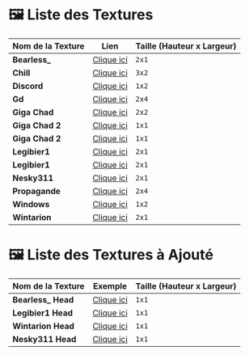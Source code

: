 # 🖼️ Liste des Textures

| Nom de la Texture | Lien | Taille (Hauteur x Largeur) |
|-------------------|-----------------------|-----------------------------|
| **Bearless_** | [Clique ici](https://github.com/BearlessDev/Survie-1.21/blob/main/CustomPainting_rp/assets/example/textures/painting/bearless_.png) | `2x1` |
| **Chill** | [Clique ici](https://github.com/BearlessDev/Survie-1.21/blob/main/CustomPainting_rp/assets/example/textures/painting/chill.png) | `3x2` |
| **Discord** | [Clique ici](https://github.com/BearlessDev/Survie-1.21/blob/main/CustomPainting_rp/assets/example/textures/painting/discord.png) | `1x2` |
| **Gd** | [Clique ici](https://github.com/BearlessDev/Survie-1.21/blob/main/CustomPainting_rp/assets/example/textures/painting/gd.png) | `2x4` |
| **Giga Chad** | [Clique ici](https://github.com/BearlessDev/Survie-1.21/blob/main/CustomPainting_rp/assets/example/textures/painting/giga_chad.png) | `2x2` |
| **Giga Chad 2** | [Clique ici](https://github.com/BearlessDev/Survie-1.21/blob/main/CustomPainting_rp/assets/example/textures/painting/giga_chad_2.png) | `1x1` |
| **Giga Chad 2** | [Clique ici](https://github.com/BearlessDev/Survie-1.21/blob/main/CustomPainting_rp/assets/example/textures/painting/giga_chad_2.png) | `1x1` |
| **Legibier1** | [Clique ici](https://github.com/BearlessDev/Survie-1.21/blob/main/CustomPainting_rp/assets/example/textures/painting/legibier1.png) | `2x1` |
| **Legibier1** | [Clique ici](https://github.com/BearlessDev/Survie-1.21/blob/main/CustomPainting_rp/assets/example/textures/painting/legibier1.png) | `2x1` |
| **Nesky311** | [Clique ici](https://github.com/BearlessDev/Survie-1.21/blob/main/CustomPainting_rp/assets/example/textures/painting/nesky311.png) | `2x1` |
| **Propagande** | [Clique ici](https://github.com/BearlessDev/Survie-1.21/blob/main/CustomPainting_rp/assets/example/textures/painting/propagande.png) | `2x4` |
| **Windows** | [Clique ici](https://github.com/BearlessDev/Survie-1.21/blob/main/CustomPainting_rp/assets/example/textures/painting/windows.png) | `1x2` |
| **Wintarion** | [Clique ici](https://github.com/BearlessDev/Survie-1.21/blob/main/CustomPainting_rp/assets/example/textures/painting/wintarion.png) | `2x1` |

# 🖼️ Liste des Textures à Ajouté

| Nom de la Texture | Exemple | Taille (Hauteur x Largeur) |
|-------------------|-----------------------|-----------------------------|
| **Bearless_ Head** | [Clique ici](https://mc-heads.net/avatar/Bearless_/512) | `1x1` |
| **Legibier1 Head** | [Clique ici](https://mc-heads.net/avatar/Legibier1/512) | `1x1` |
| **Wintarion Head** | [Clique ici](https://mc-heads.net/avatar/Wintarion/512) | `1x1` |
| **Nesky311 Head** | [Clique ici](https://mc-heads.net/avatar/Nesky311/512) | `1x1` |